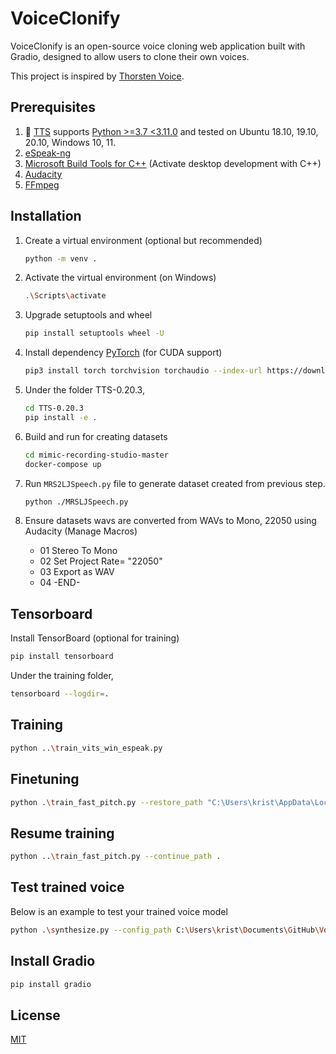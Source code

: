 # VoiceClonify

VoiceClonify is an open-source voice cloning web application built with Gradio, designed to allow users to clone their own voices.

This project is inspired by [Thorsten Voice](https://www.youtube.com/watch?v=bJjzSo_fOS8&ab_channel=Thorsten-Voice).

## Prerequisites

1. 🐸 [TTS](https://github.com/coqui-ai/TTS) supports [Python >=3.7 <3.11.0](https://www.python.org/downloads/) and tested on Ubuntu 18.10, 19.10, 20.10, Windows 10, 11.
2. [eSpeak-ng](https://github.com/espeak-ng/espeak-ng/releases/tag/1.51)
3. [Microsoft Build Tools for C++](https://visualstudio.microsoft.com/visual-cpp-build-tools/) (Activate desktop development with C++)
4. [Audacity](https://www.audacityteam.org/download/)
5. [FFmpeg](https://www.ffmpeg.org/download.html)

## Installation

1. Create a virtual environment (optional but recommended)

   ```bash
   python -m venv .
   ```

2. Activate the virtual environment (on Windows)

   ```bash
   .\Scripts\activate
   ```

3. Upgrade setuptools and wheel

   ```bash
   pip install setuptools wheel -U
   ```

4. Install dependency [PyTorch](https://pytorch.org/get-started/locally/) (for CUDA support)

   ```bash
   pip3 install torch torchvision torchaudio --index-url https://download.pytorch.org/whl/cu121
   ```

5. Under the folder TTS-0.20.3,

   ```bash
   cd TTS-0.20.3
   pip install -e .
   ```

6. Build and run for creating datasets

   ```bash
   cd mimic-recording-studio-master
   docker-compose up
   ```

7. Run `MRS2LJSpeech.py` file to generate dataset created from previous step.

   ```bash
   python ./MRSLJSpeech.py
   ```

8. Ensure datasets wavs are converted from WAVs to Mono, 22050 using Audacity (Manage Macros)
   - 01 Stereo To Mono
   - 02 Set Project Rate= "22050"
   - 03 Export as WAV
   - 04 -END-

## Tensorboard

Install TensorBoard (optional for training)

```bash
pip install tensorboard
```

Under the training folder,

```bash
tensorboard --logdir=.
```

## Training

```bash
python ..\train_vits_win_espeak.py
```

## Finetuning

```bash
python .\train_fast_pitch.py --restore_path "C:\Users\krist\AppData\Local\tts\tts_models--en--ljspeech--fast_pitch\model_file.pth" --coqpit.run_name "fast_pitch_finetuning"
```

## Resume training

```bash
python ..\train_fast_pitch.py --continue_path .
```

## Test trained voice

Below is an example to test your trained voice model

```bash
python .\synthesize.py --config_path C:\Users\krist\Documents\GitHub\VoiceClonify\kengli_training_space\fast_pitch_finetuning-June-02-2024_01+35AM-0ae693a\config.json --model_path C:\Users\krist\Documents\GitHub\VoiceClonify\kengli_training_space\fast_pitch_finetuning-June-02-2024_01+35AM-0ae693a\best_model_259344.pth --text "The quick brown fox jumps over the lazy dog!" --out_path C:\Users\krist\Documents\GitHub\VoiceClonify\kengli_training_space\test.wav
```

## Install Gradio

```bash
pip install gradio
```

## License

[MIT](https://choosealicense.com/licenses/mit/)
